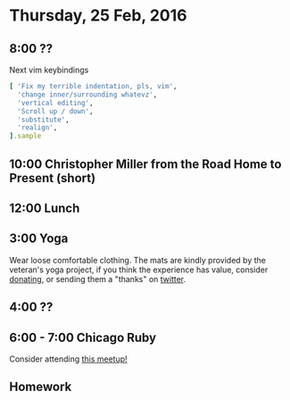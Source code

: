 Thursday, 25 Feb, 2016
======================

8:00 ??
--------------

Next vim keybindings

```ruby
[ 'Fix my terrible indentation, pls, vim',
  'change inner/surrounding whatevz',
  'vertical editing',
  'Scroll up / down',
  'substitute',
  'realign',
].sample
```

10:00 Christopher Miller from the Road Home to Present (short)
--------------------------------------------------------------


12:00 Lunch
-----------

3:00 Yoga
---------

Wear loose comfortable clothing.
The mats are kindly provided by the veteran's yoga project,
if you think the experience has value, consider [donating](http://www.veteransyogaproject.org/donate.html),
or sending them a "thanks" on [twitter](https://twitter.com/veteransyoga).


4:00 ??
-------


6:00 - 7:00 Chicago Ruby
------------------------

Consider attending [this meetup!](http://www.meetup.com/ChicagoRuby/events/224393434/)


Homework
--------
